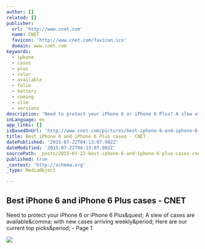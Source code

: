 ```yaml
---
author: []
related: []
publisher:
  url: 'http://www.cnet.com'
  name: CNET
  favicon: 'http://www.cnet.com/favicon.ico'
  domain: www.cnet.com
keywords:
  - iphone
  - cases
  - plus
  - color
  - available
  - folio
  - battery
  - coming
  - slim
  - versions
description: 'Need to protect your iPhone 6 or iPhone 6 Plus? A slew of cases are available, with new cases arriving weekly. Here are our current top picks. - Page 1'
inLanguage: en
app_links: []
isBasedOnUrl: 'http://www.cnet.com/pictures/best-iphone-6-and-iphone-6-plus-cases/?ftag=CAD52ce4fd&%23ftag=CAD695cceb'
title: Best iPhone 6 and iPhone 6 Plus cases - CNET
datePublished: '2015-07-22T04:13:07.902Z'
dateModified: '2015-07-22T04:13:07.902Z'
sourcePath: _posts/2015-07-22-best-iphone-6-and-iphone-6-plus-cases-cnet.md
published: true
_context: 'http://schema.org'
_type: MediaObject

---
```

<article style=""><h1>Best iPhone 6 and iPhone 6 Plus cases - CNET</h1><p>Need to protect your iPhone 6 or iPhone 6 Plus&amp;quest; A slew of cases are available&amp;comma; with new cases arriving weekly&amp;period; Here are our current top picks&amp;period; - Page 1</p><img src="http://cnet1.cbsistatic.com/hub/i/r/2014/09/26/2f687bd1-3de6-44ab-96b2-7dbf69928c28/thumbnail/670x503/7186f8ab7e4a63d912dcd80772ee404f/iphone-cases-overviewb.jpg" /></article>